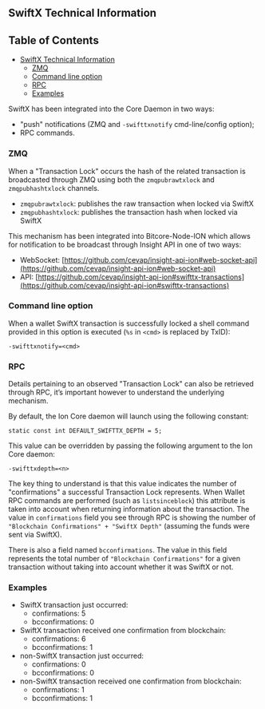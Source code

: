 

## SwiftX Technical Information

Table of Contents
-----------------
- [SwiftX Technical Information](#swiftx-technical-information)
    - [ZMQ](#zmq)
    - [Command line option](#command-line-option)
    - [RPC](#rpc)
    - [Examples](#examples)

SwiftX has been integrated into the Core Daemon in two ways:
* "push" notifications (ZMQ and `-swifttxnotify` cmd-line/config option);
* RPC commands.

### ZMQ

When a "Transaction Lock" occurs the hash of the related transaction is broadcasted through ZMQ using both the `zmqpubrawtxlock` and `zmqpubhashtxlock` channels.

* `zmqpubrawtxlock`: publishes the raw transaction when locked via SwiftX
* `zmqpubhashtxlock`: publishes the transaction hash when locked via SwiftX

This mechanism has been integrated into Bitcore-Node-ION which allows for notification to be broadcast through Insight API in one of two ways:
* WebSocket: [https://github.com/cevap/insight-api-ion#web-socket-api](https://github.com/cevap/insight-api-ion#web-socket-api) 
* API: [https://github.com/cevap/insight-api-ion#swifttx-transactions](https://github.com/cevap/insight-api-ion#swifttx-transactions) 

### Command line option

When a wallet SwiftX transaction is successfully locked a shell command provided in this option is executed (`%s` in `<cmd>` is replaced by TxID):

```
-swifttxnotify=<cmd>
```

### RPC

Details pertaining to an observed "Transaction Lock" can also be retrieved through RPC, it’s important however to understand the underlying mechanism.

By default, the Ion Core daemon will launch using the following constant:

```
static const int DEFAULT_SWIFTTX_DEPTH = 5;
```

This value can be overridden by passing the following argument to the Ion Core daemon:

```
-swifttxdepth=<n>
```

The key thing to understand is that this value indicates the number of "confirmations" a successful Transaction Lock represents. When Wallet RPC commands are performed (such as `listsinceblock`) this attribute is taken into account when returning information about the transaction. The value in `confirmations` field you see through RPC is showing the number of `"Blockchain Confirmations" + "SwiftX Depth"` (assuming the funds were sent via SwiftX).

There is also a field named `bcconfirmations`. The value in this field represents the total number of `"Blockchain Confirmations"` for a given transaction without taking into account whether it was SwiftX or not.

### Examples
* SwiftX transaction just occurred:
    * confirmations: 5
    * bcconfirmations: 0
* SwiftX transaction received one confirmation from blockchain:
    * confirmations: 6
    * bcconfirmations: 1
* non-SwiftX transaction just occurred:
    * confirmations: 0
    * bcconfirmations: 0
* non-SwiftX transaction received one confirmation from blockchain:
    * confirmations: 1
    * bcconfirmations: 1
